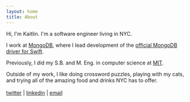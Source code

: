 ```yaml
---
layout: home
title: About
---
```


Hi, I'm Kaitlin. I'm a software engineer living in NYC. 

I work at [MongoDB](https://www.mongodb.com/), where I lead development of the [official MongoDB driver for Swift](https://github.com/mongodb/mongo-swift-driver).

Previously, I did my S.B. and M. Eng. in computer science at [MIT](https://web.mit.edu/). 

Outside of my work, I like doing crossword puzzles, playing with my cats, and trying all of the amazing food and drinks NYC has to offer.
<br><br>
[twitter](https://twitter.com/k__mahar) | [linkedin](https://www.linkedin.com/in/kaitlinmahar/) | [email](mailto:kaitlinmahar@gmail.com)